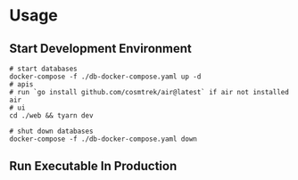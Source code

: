 # Usage

## Start Development Environment

```shell
# start databases
docker-compose -f ./db-docker-compose.yaml up -d
# apis
# run `go install github.com/cosmtrek/air@latest` if air not installed
air
# ui
cd ./web && tyarn dev

# shut down databases
docker-compose -f ./db-docker-compose.yaml down
```

## Run Executable In Production
